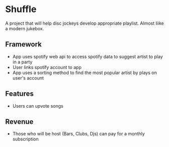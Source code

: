 # Shuffle
A project that will help disc jockeys develop appropriate playlist. Almost liike a modern jukebox.

## Framework
* App uses spotify web api to access spotify data to suggest artist to play in a party
* User links spotify account to app
* App uses a sorting method to find the most popular artist by plays on user's account

## Features
* Users can upvote songs

## Revenue
* Those who will be host (Bars, Clubs, Djs) can pay for a monthly subscription
